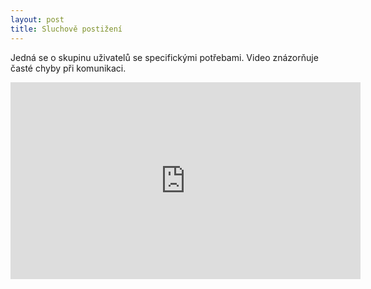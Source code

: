 ```yaml
---
layout: post
title: Sluchově postižení
---
```


Jedná se o skupinu uživatelů se specifickými potřebami. Video znázorňuje časté chyby při komunikaci.

<iframe width="560" height="315" src="https://www.youtube.com/embed/lHN5TEI-x8I" frameborder="0" allowfullscreen></iframe>